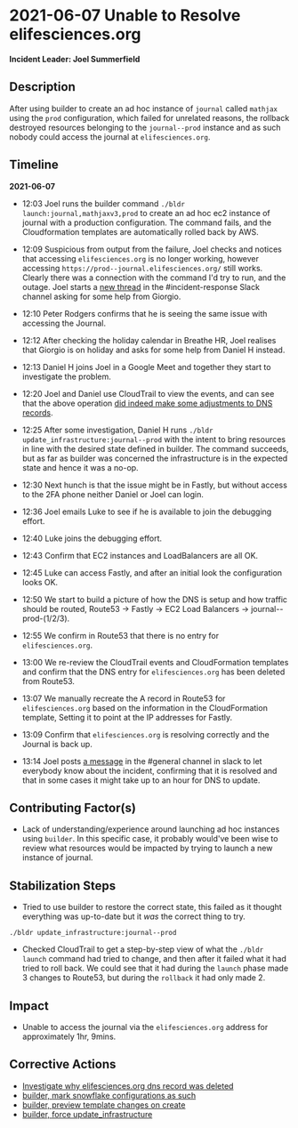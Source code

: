 # 2021-06-07 Unable to Resolve elifesciences.org

**Incident Leader: Joel Summerfield**

## Description

After using builder to create an ad hoc instance of `journal` called `mathjax` using the `prod` configuration, which failed for unrelated reasons, the rollback destroyed resources belonging to the `journal--prod` instance and as such nobody could access the journal at `elifesciences.org`.

## Timeline

**2021-06-07**

- 12:03 Joel runs the builder command `./bldr launch:journal,mathjaxv3,prod` to create an ad hoc ec2 instance of journal with a production configuration. The command fails, and the Cloudformation templates are automatically rolled back by AWS.

- 12:09 Suspicious from output from the failure, Joel checks and notices that accessing `elifesciences.org` is no longer working, however accessing `https://prod--journal.elifesciences.org/` still works. Clearly there was a connection with the command I'd try to run, and the outage. Joel starts a [new thread](https://elifesciences.slack.com/archives/C6N559E2F/p1623064161001500) in the #incident-response Slack channel asking for some help from Giorgio.

- 12:10 Peter Rodgers confirms that he is seeing the same issue with accessing the Journal.

- 12:12 After checking the holiday calendar in Breathe HR, Joel realises that Giorgio is on holiday and asks for some help from Daniel H instead.

- 12:13 Daniel H joins Joel in a Google Meet and together they start to investigate the problem.

- 12:20 Joel and Daniel use CloudTrail to view the events, and can see that the above operation [did indeed make some adjustments to DNS records](https://console.aws.amazon.com/cloudtrail/home?region=us-east-1#/events/a8877f8f-c35f-463b-bd10-5feaafb7c9340).

- 12:25 After some investigation, Daniel H runs `./bldr update_infrastructure:journal--prod` with the intent to bring resources in line with the desired state defined in builder. The command succeeds, but as far as builder was concerned the infrastructure is in the expected state and hence it was a no-op.

- 12:30 Next hunch is that the issue might be in Fastly, but without access to the 2FA phone neither Daniel or Joel can login.

- 12:36 Joel emails Luke to see if he is available to join the debugging effort.

- 12:40 Luke joins the debugging effort.

- 12:43 Confirm that EC2 instances and LoadBalancers are all OK.

- 12:45 Luke can access Fastly, and after an initial look the configuration looks OK.

- 12:50 We start to build a picture of how the DNS is setup and how traffic should be routed, Route53 -> Fastly -> EC2 Load Balancers -> journal--prod-(1/2/3).

- 12:55 We confirm in Route53 that there is no entry for `elifesciences.org`.

- 13:00 We re-review the CloudTrail events and CloudFormation templates and confirm that the DNS entry for `elifesciences.org` has been deleted from Route53.

- 13:07 We manually recreate the A record in Route53 for `elifesciences.org` based on the information in the CloudFormation template, Setting it to point at the IP addresses for Fastly.

- 13:09 Confirm that `elifesciences.org` is resolving correctly and the Journal is back up.

- 13:14 Joel posts [a message](https://elifesciences.slack.com/archives/C025LBBR4/p1623068061016300) in the #general channel in slack to let everybody know about the incident, confirming that it is resolved and that in some cases it might take up to an hour for DNS to update.

## Contributing Factor(s)

- Lack of understanding/experience around launching ad hoc instances using `builder`. In this specific case, it probably would've been wise to review what resources would be impacted by trying to launch a new instance of journal.

## Stabilization Steps

- Tried to use builder to restore the correct state, this failed as it thought everything was up-to-date but it _was_ the correct thing to try.

```
./bldr update_infrastructure:journal--prod
```

- Checked CloudTrail to get a step-by-step view of what the `./bldr launch` command had tried to change, and then after it failed what it had tried to roll back. We could see that it had during the `launch` phase made 3 changes to Route53, but during the `rollback` it had only made 2.

## Impact

- Unable to access the journal via the `elifesciences.org` address for approximately 1hr, 9mins.

## Corrective Actions

- [Investigate why elifesciences.org dns record was deleted](https://github.com/elifesciences/issues/issues/6713)
- [builder, mark snowflake configurations as such](https://github.com/elifesciences/issues/issues/6721)
- [builder, preview template changes on create](https://github.com/elifesciences/issues/issues/6722)
- [builder, force update_infrastructure](https://github.com/elifesciences/issues/issues/6723)
